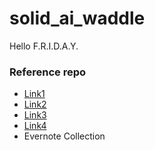 # solid_ai_waddle
Hello F.R.I.D.A.Y.

### Reference repo
- [Link1](https://github.com/songyingxin/NLPer-Interview)
- [Link2](https://github.com/DA-southampton/NLP_ability)
- [Link3](https://github.com/DA-southampton/Tech_Aarticle)
- [Link4](https://github.com/DarLiner/Algorithm_Interview_Notes-Chinese)
 - Evernote Collection